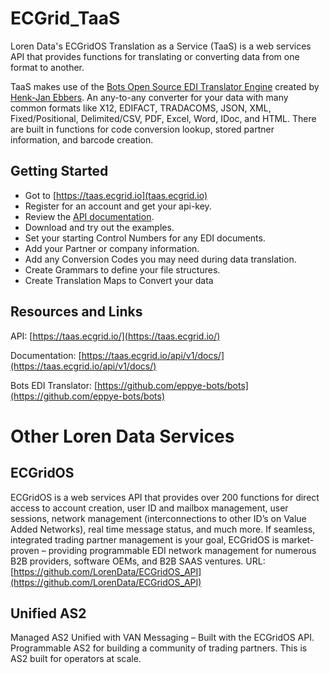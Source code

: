 # ECGrid_TaaS
Loren Data's ECGridOS Translation as a Service (TaaS) is a web services API that provides functions for translating or converting data from one format to another. 

TaaS makes use of the [Bots Open Source EDI Translator Engine](https://github.com/eppye-bots/bots) created by [Henk-Jan Ebbers](http://bots.sourceforge.net/en/index.shtml). 
An any-to-any converter for your data with many common formats like X12, EDIFACT, TRADACOMS, JSON, XML, Fixed/Positional, Delimited/CSV, PDF, Excel, Word, IDoc, and HTML.
There are built in functions for code conversion lookup, stored partner information, and barcode creation.

## Getting Started
* Got to [https://taas.ecgrid.io](taas.ecgrid.io)
* Register for an account and get your api-key.
* Review the [API documentation](https://taas.ecgrid.io/api/v1/docs/).
* Download and try out the examples.
* Set your starting Control Numbers for any EDI documents.
* Add your Partner or company information.
* Add any Conversion Codes you may need during data translation.
* Create Grammars to define your file structures.
* Create Translation Maps to Convert your data

## Resources and Links
API: [https://taas.ecgrid.io/](https://taas.ecgrid.io/)

Documentation: [https://taas.ecgrid.io/api/v1/docs/](https://taas.ecgrid.io/api/v1/docs/)

Bots EDI Translator: [https://github.com/eppye-bots/bots](https://github.com/eppye-bots/bots)

# Other Loren Data Services

## ECGridOS

ECGridOS is a web services API that provides over 200 functions for direct access to account creation, user ID and mailbox management, user sessions, network management (interconnections to other ID’s on Value Added Networks), real time message status, and much more. If seamless, integrated trading partner management is your goal, ECGridOS is market-proven – providing programmable EDI network management for numerous B2B providers, software OEMs, and B2B SAAS ventures.
URL: [https://github.com/LorenData/ECGridOS_API](https://github.com/LorenData/ECGridOS_API)

## Unified AS2

Managed AS2 Unified with VAN Messaging – Built with the ECGridOS API.  Programmable AS2 for building a community of trading partners. This is AS2 built for operators at scale.
